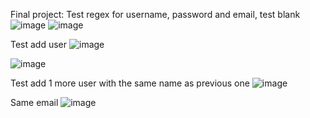 Final project:
Test regex for username, password and email, test blank
![image](https://github.com/caubebutchii/Spring-boot/assets/90312312/8e08c850-c46f-4603-8645-3410b69a865a)
![image](https://github.com/caubebutchii/Spring-boot/assets/90312312/f9ff91e7-f09b-40e4-9f2b-bc8377bf419e)

Test add user
![image](https://github.com/caubebutchii/Spring-boot/assets/90312312/b2e5e9d6-d294-4001-816c-81c526151786)

![image](https://github.com/caubebutchii/Spring-boot/assets/90312312/5f9010b4-0f65-4a0f-a384-e08d2215adeb)

Test add 1 more user with the same name as previous one
![image](https://github.com/caubebutchii/Spring-boot/assets/90312312/8ab738ec-9aae-43fe-90a6-128bf5710cc7)

Same email
![image](https://github.com/caubebutchii/Spring-boot/assets/90312312/6ae25554-3d7b-48b8-87a6-14671bcc070d)
